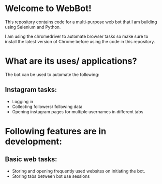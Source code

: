 # Welcome to WebBot!
This repository contains code for a multi-purpose web bot that I am building using Selenium and Python.

I am using the chromedriver to automate browser tasks so make sure to install the latest version of Chrome before using the code in this repository.

# What are its uses/ applications?
The bot can be used to automate the following:
## Instagram tasks:
 - Logging in
 - Collecting followers/ following data
 - Opening instagram pages for multiple usernames in different tabs 

# Following features are in development:
## Basic web tasks:
 - Storing and opening frequently used websites on initiating the bot. 
 - Storing tabs between bot use sessions